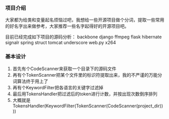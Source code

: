 ### 项目介绍

大家都为给类和变量起名烦恼过吧，我想给一些开源项目做个分词，提取一些常用的好名字出来做参考，大家推荐一些名字起得好的开源项目吧。

目前已经完成如下项目的源码分析： backbone django ffmpeg flask hibernate signalr spring struct tomcat underscore web.py x264

### 基本设计
1. 首先有个CodeScanner来获取一个目录下的源码文件
1. 再有个TokenScanner把某个文件里的标识符提取出来，我的不严谨的万能分词算法终于用上了
1. 再有个KeywordFilter把各语言的关键字过滤掉
1. 最后用TokensHandler把过滤后的token进行计数，并按出现次数倒序排列
1. 大概就是TokensHandler(KeywordFilter(TokenScanner(CodeScanner(project_dir))))
